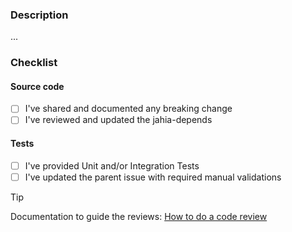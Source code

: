 ### Description
...

### Checklist
#### Source code
- [ ] I've shared and documented any breaking change
- [ ] I've reviewed and updated the jahia-depends

#### Tests
- [ ] I've provided Unit and/or Integration Tests
- [ ] I've updated the parent issue with required manual validations

> [!TIP]
> Documentation to guide the reviews: [How to do a code review](https://jahia-confluence.atlassian.net/wiki/spaces/PR/pages/2064660/How+to+do+a+code+review+-+Ref+ISSOP08.A14006)
